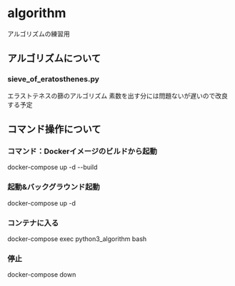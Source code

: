 # algorithm
アルゴリズムの練習用

## アルゴリズムについて
### sieve_of_eratosthenes.py
エラストテネスの篩のアルゴリズム
素数を出す分には問題ないが遅いので改良する予定

## コマンド操作について
### コマンド：Dockerイメージのビルドから起動
docker-compose up -d --build

### 起動&バックグラウンド起動
docker-compose up -d

### コンテナに入る
docker-compose exec python3_algorithm bash

### 停止
docker-compose down
